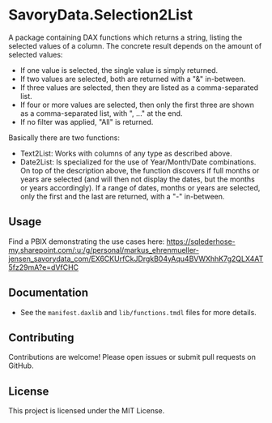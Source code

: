 # SavoryData.Selection2List

A package containing DAX functions which returns a string, listing the selected values of a column. The concrete result depends on the amount of selected values:
- If one value is selected, the single value is simply returned.
- If two values are selected, both are returned with a "&" in-between.
- If three values are selected, then they are listed as a comma-separated list.
- If four or more values are selected, then only the first three are shown as a comma-separated list, with ", ..." at the end.
- If no filter was applied, "All" is returned.

Basically there are two functions:
- Text2List: Works with columns of any type as described above.
- Date2List: Is specialized for the use of Year/Month/Date combinations. On top of the description above, the function discovers if full months or years are selected (and will then not display the dates, but the months or years accordingly). If a range of dates, months or years are selected, only the first and the last are returned, with a "-" in-between.


## Usage

Find a PBIX demonstrating the use cases here:
https://sqlederhose-my.sharepoint.com/:u:/g/personal/markus_ehrenmueller-jensen_savorydata_com/EX6CKUrfCkJDrgkB04yAqu4BVWXhhK7g2QLX4AT5fz29mA?e=dVfCHC

## Documentation

- See the `manifest.daxlib` and `lib/functions.tmdl` files for more details.

## Contributing

Contributions are welcome! Please open issues or submit pull requests on GitHub.

## License

This project is licensed under the MIT License.